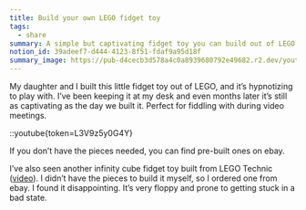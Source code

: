 ```yaml
---
title: Build your own LEGO fidget toy
tags:
  - share
summary: A simple but captivating fidget toy you can build out of LEGO
notion_id: 39adeef7-d444-4123-8f51-fdaf9a95d18f
summary_image: https://pub-d4cecb3d578a4c0a8939680792e49682.r2.dev/youtube/L3V9z5y0G4Y.jpg
---
```

My daughter and I built this little fidget toy out of LEGO, and it’s hypnotizing to play with. I’ve been keeping it at my desk and even months later it’s still as captivating as the day we built it. Perfect for fiddling with during video meetings.

::youtube{token=L3V9z5y0G4Y}

If you don’t have the pieces needed, you can find pre-built ones on ebay.

I’ve also seen another infinity cube fidget toy built from LEGO Technic ([video](https://www.youtube.com/watch?v=DbPBwtX-BaE)). I didn’t have the pieces to build it myself, so I ordered one from ebay. I found it disappointing. It’s very floppy and prone to getting stuck in a bad state.
